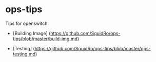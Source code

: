 # ops-tips
Tips for openswitch.

- [Building Image] (https://github.com/SquidRo/ops-tips/blob/master/build-img.md)

- [Testing] (https://github.com/SquidRo/ops-tips/blob/master/ops-testing.md)
